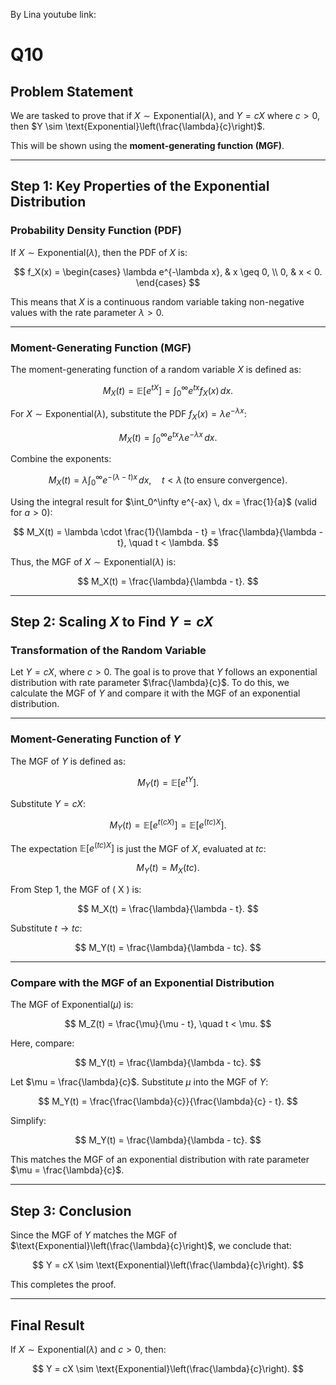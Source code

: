 By Lina
youtube link:

# Q10

## Problem Statement
We are tasked to prove that if $X \sim \text{Exponential}(\lambda)$, 
and $Y = cX$ where $c > 0$, then $Y \sim \text{Exponential}\left(\frac{\lambda}{c}\right)$. 

This will be shown using the **moment-generating function (MGF)**.

---

## Step 1: Key Properties of the Exponential Distribution

### Probability Density Function (PDF)
If $X \sim \text{Exponential}(\lambda)$, then the PDF of $X$ is:

$$
f_X(x) =
\begin{cases}
\lambda e^{-\lambda x}, & x \geq 0, \\
0, & x < 0.
\end{cases}
$$

This means that $X$ is a continuous random variable taking non-negative values with the rate parameter
$\lambda > 0$.

---

### Moment-Generating Function (MGF)
The moment-generating function of a random variable $X$ is defined as:

$$
M_X(t) = \mathbb{E}[e^{tX}] = \int_0^\infty e^{tx} f_X(x) \, dx.
$$

For $X \sim \text{Exponential}(\lambda)$, substitute the PDF $f_X(x) = \lambda e^{-\lambda x}$:

$$
M_X(t) = \int_0^\infty e^{tx} \lambda e^{-\lambda x} \, dx.
$$

Combine the exponents:

$$
M_X(t) = \lambda \int_0^\infty e^{-(\lambda - t)x} \, dx, \quad t < \lambda \, \text{(to ensure convergence)}.
$$

Using the integral result for $\int_0^\infty e^{-ax} \, dx = \frac{1}{a}$ (valid for $a > 0$):

$$
M_X(t) = \lambda \cdot \frac{1}{\lambda - t} = \frac{\lambda}{\lambda - t}, \quad t < \lambda.
$$

Thus, the MGF of $X \sim \text{Exponential}(\lambda)$ is:

$$
M_X(t) = \frac{\lambda}{\lambda - t}.
$$

---

## Step 2: Scaling $X$ to Find $Y = cX$

### Transformation of the Random Variable
Let $Y = cX$, where $c > 0$. The goal is to prove that $Y$ follows an exponential distribution with rate parameter $\frac{\lambda}{c}$. 
To do this, we calculate the MGF of $Y$ and compare it with the MGF of an exponential distribution.

---

### Moment-Generating Function of $Y$
The MGF of $Y$ is defined as:

$$
M_Y(t) = \mathbb{E}[e^{tY}].
$$

Substitute $Y = cX$:

$$
M_Y(t) = \mathbb{E}[e^{t(cX)}] = \mathbb{E}[e^{(tc)X}].
$$

The expectation $\mathbb{E}[e^{(tc)X}]$ is just the MGF of $X$, evaluated at $tc$:

$$
M_Y(t) = M_X(tc).
$$

From Step 1, the MGF of \( X \) is:

$$
M_X(t) = \frac{\lambda}{\lambda - t}.
$$

Substitute $t \to tc$:

$$
M_Y(t) = \frac{\lambda}{\lambda - tc}.
$$

---

### Compare with the MGF of an Exponential Distribution
The MGF of $\text{Exponential}(\mu)$ is:

$$
M_Z(t) = \frac{\mu}{\mu - t}, \quad t < \mu.
$$

Here, compare:

$$
M_Y(t) = \frac{\lambda}{\lambda - tc}.
$$

Let $\mu = \frac{\lambda}{c}$. Substitute $\mu$ into the MGF of $Y$:

$$
M_Y(t) = \frac{\frac{\lambda}{c}}{\frac{\lambda}{c} - t}.
$$

Simplify:

$$
M_Y(t) = \frac{\lambda}{\lambda - tc}.
$$

This matches the MGF of an exponential distribution with rate parameter $\mu = \frac{\lambda}{c}$.

---

## Step 3: Conclusion

Since the MGF of $Y$ matches the MGF of $\text{Exponential}\left(\frac{\lambda}{c}\right)$, we conclude that:

$$
Y = cX \sim \text{Exponential}\left(\frac{\lambda}{c}\right).
$$

This completes the proof.

---

## Final Result
If $X \sim \text{Exponential}(\lambda)$ and $c > 0$, then:

$$
Y = cX \sim \text{Exponential}\left(\frac{\lambda}{c}\right).
$$
